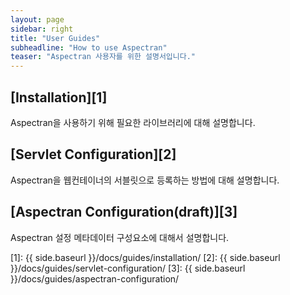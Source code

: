 ```yaml
---
layout: page
sidebar: right
title: "User Guides"
subheadline: "How to use Aspectran"
teaser: "Aspectran 사용자를 위한 설명서입니다."
---
```


## [Installation][1]
Aspectran을 사용하기 위해 필요한 라이브러리에 대해 설명합니다.

## [Servlet Configuration][2]
Aspectran을 웹컨테이너의 서블릿으로 등록하는 방법에 대해 설명합니다.

## [Aspectran Configuration(draft)][3]
Aspectran 설정 메타데이터 구성요소에 대해서 설명합니다.

[1]: {{ side.baseurl }}/docs/guides/installation/
[2]: {{ side.baseurl }}/docs/guides/servlet-configuration/
[3]: {{ side.baseurl }}/docs/guides/aspectran-configuration/
